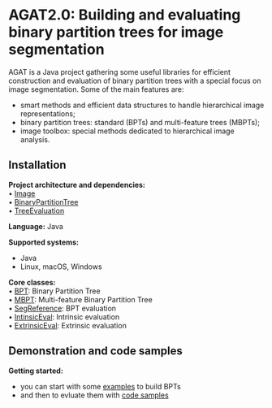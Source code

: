 # AGAT2.0: Building and evaluating binary partition trees for image segmentation

AGAT is a Java project gathering some useful libraries for efficient construction and evaluation of binary partition trees with a special focus on image segmentation. Some of the main features are:
- smart methods and efficient data structures to handle hierarchical image representations;
- binary partition trees: standard (BPTs) and multi-feature trees (MBPTs);
- image toolbox: special methods dedicated to hierarchical image analysis. 

## Installation

<b>Project architecture and dependencies:</b> </br>
&bull; [Image](https://github.com/yonmi/Image) </br>
&bull; [BinaryPartitionTree](https://github.com/yonmi/BinaryPartitionTree) </br>
&bull; [TreeEvaluation](https://github.com/yonmi/TreeEvaluation) </br>

<b>Language:</b> Java </br>

<b>Supported systems: </b> </br>
 - Java
 - Linux, macOS, Windows

<b>Core classes:</b> </br>
&bull; [BPT](https://github.com/yonmi/BinaryPartitionTree/blob/master/src/standard/sequential/BPT.java):</b> Binary Partition Tree </br>
&bull; [MBPT](https://github.com/yonmi/BinaryPartitionTree/blob/master/src/multi/sequential/MBPT.java):</b> Multi-feature Binary Partition Tree </br>
&bull; [SegReference](https://github.com/yonmi/TreeEvaluation/blob/master/src/evaluation/datastructure/SegReference.java):</b> BPT evaluation </br>
&bull; [IntinsicEval](https://github.com/yonmi/TreeEvaluation/blob/master/src/evaluation/IntrinsicEval.java):</b> Intrinsic evaluation </br>
&bull; [ExtrinsicEval](https://github.com/yonmi/TreeEvaluation/blob/master/src/evaluation/ExtrinsicEval.java):</b> Extrinsic evaluation </br>

## Demonstration and code samples
<b>Getting started:</b> 
- you can start with some [examples](https://github.com/yonmi/BinaryPartitionTree/tree/master/src/examples) to build BPTs
- and then to evluate them with [code samples](https://github.com/yonmi/TreeEvaluation/tree/master/src/experiences/)


